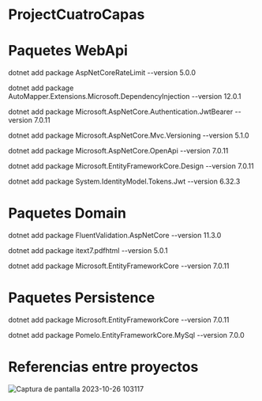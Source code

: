 # ProjectCuatroCapas

# Paquetes WebApi

dotnet add package AspNetCoreRateLimit --version 5.0.0 

dotnet add package AutoMapper.Extensions.Microsoft.DependencyInjection --version 12.0.1

dotnet add package Microsoft.AspNetCore.Authentication.JwtBearer --version 7.0.11

dotnet add package Microsoft.AspNetCore.Mvc.Versioning --version 5.1.0

dotnet add package Microsoft.AspNetCore.OpenApi --version 7.0.11

dotnet add package Microsoft.EntityFrameworkCore.Design --version 7.0.11

dotnet   add package System.IdentityModel.Tokens.Jwt --version 6.32.3

# Paquetes Domain

dotnet add package FluentValidation.AspNetCore --version 11.3.0

dotnet add package itext7.pdfhtml --version 5.0.1

dotnet add package Microsoft.EntityFrameworkCore --version 7.0.11

# Paquetes Persistence

dotnet add package Microsoft.EntityFrameworkCore --version 7.0.11

dotnet add package Pomelo.EntityFrameworkCore.MySql --version 7.0.0

# Referencias entre proyectos

![Captura de pantalla 2023-10-26 103117](https://github.com/SameuelxD/ProjectCuatroCapas/assets/126287892/49fd2eb6-2a6c-447c-9c55-1d827906a1f9)



